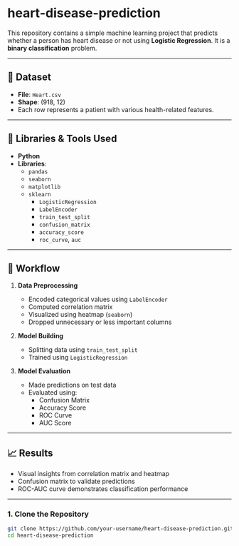 # heart-disease-prediction

This repository contains a simple machine learning project that predicts whether a person has heart disease or not using **Logistic Regression**. It is a **binary classification** problem.

---

## 📁 Dataset

- **File**: `Heart.csv`
- **Shape**: (918, 12)
- Each row represents a patient with various health-related features.

---

## 🧰 Libraries & Tools Used

- **Python**
- **Libraries**:
  - `pandas`
  - `seaborn`
  - `matplotlib`
  - `sklearn`
    - `LogisticRegression`
    - `LabelEncoder`
    - `train_test_split`
    - `confusion_matrix`
    - `accuracy_score`
    - `roc_curve`, `auc`

---

## 🔁 Workflow

1. **Data Preprocessing**
   - Encoded categorical values using `LabelEncoder`
   - Computed correlation matrix
   - Visualized using heatmap (`seaborn`)
   - Dropped unnecessary or less important columns

2. **Model Building**
   - Splitting data using `train_test_split`
   - Trained using `LogisticRegression`

3. **Model Evaluation**
   - Made predictions on test data
   - Evaluated using:
     - Confusion Matrix
     - Accuracy Score
     - ROC Curve
     - AUC Score

---

## 📈 Results

- Visual insights from correlation matrix and heatmap
- Confusion matrix to validate predictions
- ROC-AUC curve demonstrates classification performance

---


### 1. Clone the Repository

```bash
git clone https://github.com/your-username/heart-disease-prediction.git
cd heart-disease-prediction
